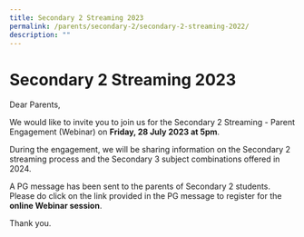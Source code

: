 ```yaml
---
title: Secondary 2 Streaming 2023
permalink: /parents/secondary-2/secondary-2-streaming-2022/
description: ""
---
```

# **Secondary 2 Streaming 2023**  
  
Dear Parents,  
  
We would like to invite you to join us for the Secondary 2 Streaming - Parent Engagement (Webinar) on **Friday, 28 July 2023 at 5pm**.

During the engagement, we will be sharing information on the Secondary 2 streaming process and the Secondary 3 subject combinations offered in 2024.

A PG message has been sent to the parents of Secondary 2 students. Please do click on the link provided in the PG message to register for the **online Webinar session**.

Thank you.